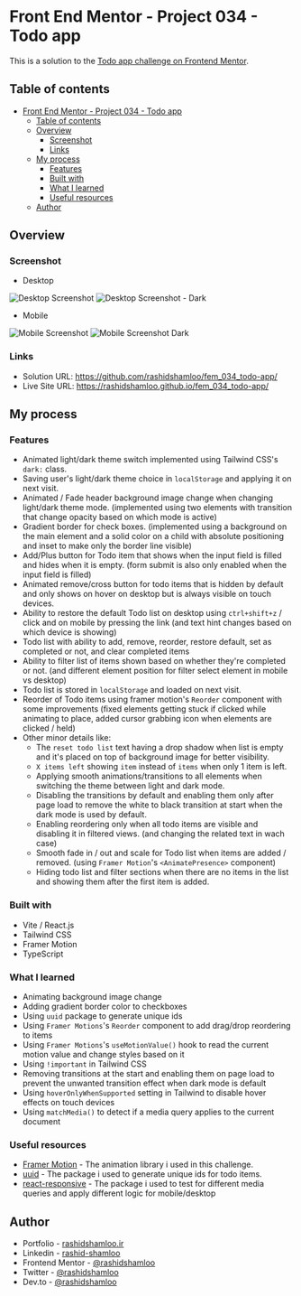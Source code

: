 # Front End Mentor - Project 034 - Todo app

This is a solution to the [Todo app challenge on Frontend Mentor](https://www.frontendmentor.io/challenges/todo-app-Su1_KokOW).

## Table of contents

- [Front End Mentor - Project 034 - Todo app](#front-end-mentor---project-034---todo-app)
  - [Table of contents](#table-of-contents)
  - [Overview](#overview)
    - [Screenshot](#screenshot)
    - [Links](#links)
  - [My process](#my-process)
    - [Features](#features)
    - [Built with](#built-with)
    - [What I learned](#what-i-learned)
    - [Useful resources](#useful-resources)
  - [Author](#author)

## Overview

### Screenshot

- Desktop

![Desktop Screenshot](screenshot-desktop.png)
![Desktop Screenshot - Dark](screenshot-desktop-dark.png)

- Mobile

![Mobile Screenshot](screenshot-mobile.png)
![Mobile Screenshot Dark](screenshot-mobile-dark.png)

### Links

- Solution URL: https://github.com/rashidshamloo/fem_034_todo-app/
- Live Site URL: https://rashidshamloo.github.io/fem_034_todo-app/

## My process

### Features

- Animated light/dark theme switch implemented using Tailwind CSS's `dark:` class.
- Saving user's light/dark theme choice in `localStorage` and applying it on next visit.
- Animated / Fade header background image change when changing light/dark theme mode. (implemented using two elements with transition that change opacity based on which mode is active)
- Gradient border for check boxes. (implemented using a background on the main element and a solid color on a child with absolute positioning and inset to make only the border line visible)
- Add/Plus button for Todo item that shows when the input field is filled and hides when it is empty. (form submit is also only enabled when the input field is filled)
- Animated remove/cross button for todo items that is hidden by default and only shows on hover on desktop but is always visible on touch devices.
- Ability to restore the default Todo list on desktop using `ctrl+shift+z` / click and on mobile by pressing the link (and text hint changes based on which device is showing)
- Todo list with ability to add, remove, reorder, restore default, set as completed or not, and clear completed items
- Ability to filter list of items shown based on whether they're completed or not. (and different element position for filter select element in mobile vs desktop)
- Todo list is stored in `localStorage` and loaded on next visit.
- Reorder of Todo items using framer motion's `Reorder` component with some improvements (fixed elements getting stuck if clicked while animating to place, added cursor grabbing icon when elements are clicked / held)
- Other minor details like:
  - The `reset todo list` text having a drop shadow when list is empty and it's placed on top of background image for better visibility.
  - `X items left` showing `item` instead of `items` when only 1 item is left.
  - Applying smooth animations/transitions to all elements when switching the theme between light and dark mode.
  - Disabling the transitions by default and enabling them only after page load to remove the white to black transition at start when the dark mode is used by default.
  - Enabling reordering only when all todo items are visible and disabling it in filtered views. (and changing the related text in wach case)
  - Smooth fade in / out and scale for Todo list when items are added / removed. (using `Framer Motion`'s `<AnimatePresence>` component)
  - Hiding todo list and filter sections when there are no items in the list and showing them after the first item is added.

### Built with

- Vite / React.js
- Tailwind CSS
- Framer Motion
- TypeScript

### What I learned

- Animating background image change
- Adding gradient border color to checkboxes
- Using `uuid` package to generate unique ids
- Using `Framer Motions`'s `Reorder` component to add drag/drop reordering to items
- Using `Framer Motions`'s `useMotionValue()` hook to read the current motion value and change styles based on it
- Using `!important` in Tailwind CSS
- Removing transitions at the start and enabling them on page load to prevent the unwanted transition effect when dark mode is default
- Using `hoverOnlyWhenSupported` setting in Tailwind to disable hover effects on touch devices
- Using `matchMedia()` to detect if a media query applies to the current document

### Useful resources

- [Framer Motion](https://www.framer.com/motion) - The animation library i used in this challenge.
- [uuid](https://www.npmjs.com/package/uuid) - The package i used to generate unique ids for todo items.
- [react-responsive](https://www.npmjs.com/package/react-responsive) - The package i used to test for different media queries and apply different logic for mobile/desktop

## Author

- Portfolio - [rashidshamloo.ir](https://www.rashidshamloo.ir)
- Linkedin - [rashid-shamloo](https://www.linkedin.com/in/rashid-shamloo/)
- Frontend Mentor - [@rashidshamloo](https://www.frontendmentor.io/profile/rashidshamloo)
- Twitter - [@rashidshamloo](https://www.twitter.com/rashidshamloo)
- Dev.to - [@rashidshamloo](https://dev.to/rashidshamloo)
